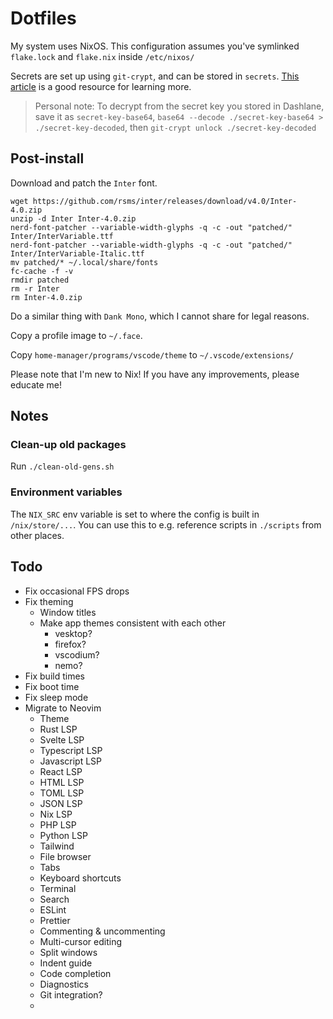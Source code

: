 # Dotfiles

My system uses NixOS. This configuration assumes you've symlinked `flake.lock` and `flake.nix` inside `/etc/nixos/`

Secrets are set up using `git-crypt`, and can be stored in `secrets`. [This article](https://lgug2z.com/articles/handling-secrets-in-nixos-an-overview/) is a good resource for learning more.

> Personal note: To decrypt from the secret key you stored in Dashlane, save it as `secret-key-base64`, `base64 --decode ./secret-key-base64 > ./secret-key-decoded`, then `git-crypt unlock ./secret-key-decoded`

## Post-install

Download and patch the `Inter` font.

```
wget https://github.com/rsms/inter/releases/download/v4.0/Inter-4.0.zip
unzip -d Inter Inter-4.0.zip
nerd-font-patcher --variable-width-glyphs -q -c -out "patched/" Inter/InterVariable.ttf
nerd-font-patcher --variable-width-glyphs -q -c -out "patched/" Inter/InterVariable-Italic.ttf
mv patched/* ~/.local/share/fonts
fc-cache -f -v
rmdir patched
rm -r Inter
rm Inter-4.0.zip
```

Do a similar thing with `Dank Mono`, which I cannot share for legal reasons.

Copy a profile image to `~/.face`.

Copy `home-manager/programs/vscode/theme` to `~/.vscode/extensions/`

Please note that I'm new to Nix! If you have any improvements, please educate me!

## Notes

### Clean-up old packages

Run `./clean-old-gens.sh`

### Environment variables

The `NIX_SRC` env variable is set to where the config is built in `/nix/store/...`. You can use this to e.g. reference scripts in `./scripts` from other places.

## Todo

- Fix occasional FPS drops
- Fix theming
    - Window titles
    - Make app themes consistent with each other
        - vesktop?
        - firefox?
        - vscodium?
        - nemo?
- Fix build times
- Fix boot time
- Fix sleep mode
- Migrate to Neovim
    - Theme
    - Rust LSP
    - Svelte LSP
    - Typescript LSP
    - Javascript LSP
    - React LSP
    - HTML LSP
    - TOML LSP
    - JSON LSP
    - Nix LSP
    - PHP LSP
    - Python LSP
    - Tailwind
    - File browser
    - Tabs
    - Keyboard shortcuts
    - Terminal
    - Search
    - ESLint
    - Prettier
    - Commenting & uncommenting
    - Multi-cursor editing
    - Split windows
    - Indent guide
    - Code completion
    - Diagnostics
    - Git integration?
    - 
